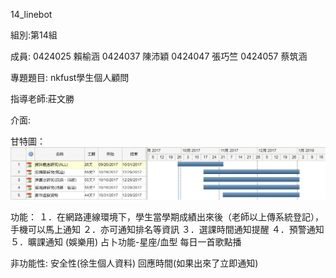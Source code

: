 14_linebot

組別:第14組

成員: 
0424025 賴榆涵
0424037 陳沛穎
0424047 張巧竺
0424057 蔡筑涵

專題題目: nkfust學生個人顧問

指導老師:莊文勝

介面:

甘特圖：
![image](https://github.com/gg49576jjop/16_virtual_money/blob/master/0.PNG)

功能：
  １．在網路連線環境下，學生當學期成績出來後（老師以上傳系統登記），手機可以馬上通知
  ２．亦可通知排名等資訊
  ３．選課時間通知提醒
  ４．預警通知
  ５．曠課通知
(娛樂用)
占卜功能-星座/血型
每日一首歌點播

非功能性:
安全性(徐生個人資料)
回應時間(如果出來了立即通知)
